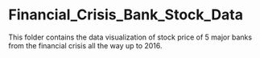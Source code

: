 # Financial_Crisis_Bank_Stock_Data
This folder contains the data visualization of stock price of 5 major banks from the financial crisis all the way up to 2016.
